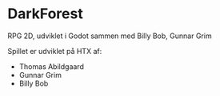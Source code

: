 # DarkForest
RPG 2D, udviklet i Godot sammen med Billy Bob, Gunnar Grim

Spillet er udviklet på HTX af:

  * Thomas Abildgaard
  * Gunnar Grim
  * Billy Bob
